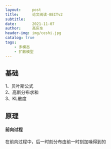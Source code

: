 ```yaml
---
layout:     post
title:      论文阅读-BEITv2
subtitle:   
date:       2021-11-07
author:     高庆东
header-img: img/ceshi.jpg
catalog: true
tags:
    - 多模态
    - 扩散模型
---
```



## 基础
1、贝叶斯公式  
2、高斯分布求和  
3、KL散度  

## 原理
#### 前向过程
在前向过程中，后一时刻分布由前一时刻加噪得到的
